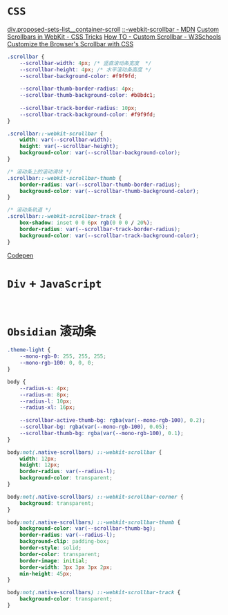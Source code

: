 # `CSS`

[div.proposed-sets-list__container-scroll](https://unicode-table.com/cn/blocks/arrows/)
[::-webkit-scrollbar - MDN](https://developer.mozilla.org/en-US/docs/Web/CSS/::-webkit-scrollbar)
[Custom Scrollbars in WebKit - CSS Tricks](https://css-tricks.com/custom-scrollbars-in-webkit/)
[How TO - Custom Scrollbar - W3Schools](https://www.w3schools.com/howto/howto_css_custom_scrollbar.asp)
[Customize the Browser's Scrollbar with CSS](https://codepen.io/akinjide/pen/BpggrZ)

```CSS
.scrollbar {
	--scrollbar-width: 4px; /* 竖直滚动条宽度  */
	--scrollbar-height: 4px; /* 水平滚动条高度 */
	--scrollbar-background-color: #f9f9fd;
	
	--scrollbar-thumb-border-radius: 4px;
	--scrollbar-thumb-background-color: #b8bdc1;
	
	--scrollbar-track-border-radius: 10px;
	--scrollbar-track-background-color: #f9f9fd;
}

.scrollbar::-webkit-scrollbar {
	width: var(--scrollbar-width);
	height: var(--scrollbar-height);
	background-color: var(--scrollbar-background-color);
}

/* 滚动条上的滚动滑块 */
.scrollbar::-webkit-scrollbar-thumb {
	border-radius: var(--scrollbar-thumb-border-radius);
	background-color: var(--scrollbar-thumb-background-color);
}

/* 滚动条轨道 */
.scrollbar::-webkit-scrollbar-track {
	box-shadow: inset 0 0 6px rgb(0 0 0 / 20%);
	border-radius: var(--scrollbar-track-border-radius);
	background-color: var(--scrollbar-track-background-color);
}
```

[Codepen](https://codepen.io/paraoiawhy/pen/JjZzgKw)

# `Div` + `JavaScript`

```HTML

```

```JavaScript
```

# `Obsidian` 滚动条

```css
.theme-light {
	--mono-rgb-0: 255, 255, 255;
    --mono-rgb-100: 0, 0, 0;
}

body {
	--radius-s: 4px;
    --radius-m: 8px;
    --radius-l: 10px;
    --radius-xl: 16px;
    
    --scrollbar-active-thumb-bg: rgba(var(--mono-rgb-100), 0.2);
    --scrollbar-bg: rgba(var(--mono-rgb-100), 0.05);
    --scrollbar-thumb-bg: rgba(var(--mono-rgb-100), 0.1);
}

body:not(.native-scrollbars) ::-webkit-scrollbar {
    width: 12px;
    height: 12px;
    border-radius: var(--radius-l);
    background-color: transparent;
}

body:not(.native-scrollbars) ::-webkit-scrollbar-corner {
    background: transparent;
}

body:not(.native-scrollbars) ::-webkit-scrollbar-thumb {
    background-color: var(--scrollbar-thumb-bg);
    border-radius: var(--radius-l);
    background-clip: padding-box;
    border-style: solid;
    border-color: transparent;
    border-image: initial;
    border-width: 3px 3px 3px 2px;
    min-height: 45px;
}

body:not(.native-scrollbars) ::-webkit-scrollbar-track {
    background-color: transparent;
}
```